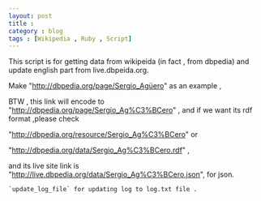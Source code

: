 ```yaml
---
layout: post
title : 
category : blog
tags : [Wikipedia , Ruby , Script]
---
```



This script is for getting data from wikipeida (in fact , from dbpedia) and update english part from live.dbpeida.org.

Make "http://dbpedia.org/page/Sergio_Agüero" as an example ,

BTW , this link will encode to "http://dbpedia.org/page/Sergio_Ag%C3%BCero" , and if we want its rdf format ,please  check  

"http://dbpedia.org/resource/Sergio_Ag%C3%BCero" or 

"http://dbpedia.org/data/Sergio_Ag%C3%BCero.rdf" , 

 and its live site link is  "http://live.dbpedia.org/data/Sergio_Ag%C3%BCero.json", for json.

    `update_log_file` for updating log to log.txt file . 

     








